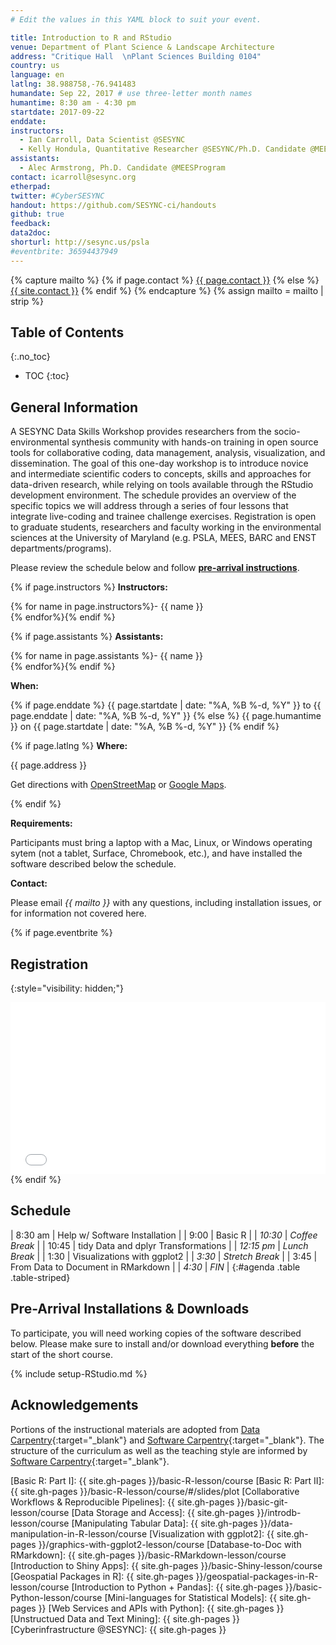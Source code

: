 ```yaml
---
# Edit the values in this YAML block to suit your event.

title: Introduction to R and RStudio
venue: Department of Plant Science & Landscape Architecture
address: "Critique Hall  \nPlant Sciences Building 0104"
country: us
language: en
latlng: 38.988758,-76.941483
humandate: Sep 22, 2017 # use three-letter month names
humantime: 8:30 am - 4:30 pm
startdate: 2017-09-22
enddate:
instructors:
  - Ian Carroll, Data Scientist @SESYNC
  - Kelly Hondula, Quantitative Researcher @SESYNC/Ph.D. Candidate @MEESProgram
assistants:
  - Alec Armstrong, Ph.D. Candidate @MEESProgram
contact: icarroll@sesync.org
etherpad:
twitter: #CyberSESYNC
handout: https://github.com/SESYNC-ci/handouts
github: true
feedback:
data2doc:
shorturl: http://sesync.us/psla
#eventbrite: 36594437949
---
```


<!-- Capture additional variables to use below. -->

{% capture mailto %}
{% if page.contact %}
  <a href='mailto:{{page.contact}}'>{{ page.contact }}</a>
{% else %}
  <a href='mailto:{{site.contact}}'>{{ site.contact }}</a>
{% endif %}
{% endcapture %}
{% assign mailto = mailto | strip %}

## Table of Contents
{:.no_toc}

* TOC
{:toc}

## General Information

A SESYNC Data Skills Workshop provides researchers from the socio-environmental synthesis community with hands-on training in open source tools for collaborative coding, data management, analysis, visualization, and dissemination. The goal of this one-day workshop is to introduce novice and intermediate scientific coders to concepts, skills and approaches for data-driven research, while relying on tools available through the RStudio development environment. The schedule provides an overview of the specific topics we will address through a series of four lessons that integrate live-coding and trainee challenge exercises. Registration is open to graduate students, researchers and faculty working in the environmental sciences at the University of Maryland (e.g. PSLA, MEES, BARC and ENST departments/programs).

Please review the schedule below and follow [**pre-arrival instructions**](#pre-arrival-installations--downloads).

<!-- The next block displays instructors' names if they are available. -->

{% if page.instructors %}
**Instructors:**

{% for name in page.instructors%}- {{ name }}  
{% endfor%}{% endif %}

{% if page.assistants %}
**Assistants:**

{% for name in page.assistants %}- {{ name }}  
{% endfor%}{% endif %}

**When:**

{% if page.enddate %}
{{ page.startdate | date: "%A, %B %-d, %Y" }} to {{ page.enddate | date: "%A, %B %-d, %Y" }}
{% else %}
{{ page.humantime }} on {{ page.startdate | date: "%A, %B %-d, %Y" }}
{% endif %}

<!-- The next block displays the address and links to a map showing directions. -->

{% if page.latlng %}
**Where:**

{{ page.address }}

Get directions with
<a href="//www.openstreetmap.org/?mlat={{ page.latlng | replace:',','&mlon=' }}&zoom=16">OpenStreetMap</a> or
<a href="//maps.google.com/maps?q={{ page.latlng }}">Google Maps</a>.
  
{% endif %}

<!-- Modify the next block if there are any special requirements. -->

**Requirements:**

Participants must bring a laptop with a Mac, Linux, or Windows operating sytem (not a tablet, Surface, Chromebook, etc.), and have installed the software described below the schedule.

<!--
The following block automatically inserts a contact email address if one has been specified
for the page. If one hasn't, this block inserts the site.contact address in docs/_config.yml.
-->

**Contact:**

Please email *{{ mailto }}* with any questions, including installation issues, or for information not covered here.

<!--
An eventbrite value in the YAML front matter triggers the next block.
-->

{% if page.eventbrite %}
## Registration
{:style="visibility: hidden;"}

<iframe
  src="//eventbrite.com/tickets-external?eid={{ page.eventbrite }}&ref=etckt"
  frameborder="0" height="275" width="100%"
  vspace="0" hspace="0" marginheight="5" marginwidth="5"
  scrolling="auto" allowtransparency="true">
</iframe>
{% endif %}

<!-- Compose the schedule below. The instructor field is only visible with URL query string parameter "draft=TRUE" -->

## Schedule

| 8:30 am    | Help w/ Software Installation       |
| 9:00       | Basic R                             |
| *10:30*    | *Coffee Break*                      |
| 10:45      | tidy Data and dplyr Transformations |
| *12:15 pm* | *Lunch Break*                       |
| 1:30       | Visualizations with ggplot2         |
| *3:30*     | *Stretch Break*                     |
| 3:45       | From Data to Document in RMarkdown  |
| *4:30*     | *FIN*                               |
{:#agenda .table .table-striped}

<!--
Use the next block to detail pre-arrival installation and download instructions.
Certain standard procedures may be included, e.g. docs/_includes/setup-RStudio.md.
-->

## Pre-Arrival Installations & Downloads

To participate, you will need working copies of the software described below.
Please make sure to install and/or download everything **before** the start of the short course.

{% include setup-RStudio.md %}

## Acknowledgements

Portions of the instructional materials are adopted from [Data Carpentry](http://www.datacarpentry.org){:target="_blank"} and [Software Carpentry](http://software-carpentry.org){:target="_blank"}.
The structure of the curriculum as well as the teaching style are informed by [Software Carpentry](http://software-carpentry.org){:target="_blank"}.

<!-- Only use space below for links. -->

[Basic R: Part I]: {{ site.gh-pages }}/basic-R-lesson/course
[Basic R: Part II]: {{ site.gh-pages }}/basic-R-lesson/course/#/slides/plot
[Collaborative Workflows & Reproducible Pipelines]: {{ site.gh-pages }}/basic-git-lesson/course
[Data Storage and Access]: {{ site.gh-pages }}/introdb-lesson/course
[Manipulating Tabular Data]: {{ site.gh-pages }}/data-manipulation-in-R-lesson/course
[Visualization with ggplot2]: {{ site.gh-pages }}/graphics-with-ggplot2-lesson/course
[Database-to-Doc with RMarkdown]: {{ site.gh-pages }}/basic-RMarkdown-lesson/course
[Introduction to Shiny Apps]: {{ site.gh-pages }}/basic-Shiny-lesson/course
[Geospatial Packages in R]: {{ site.gh-pages }}/geospatial-packages-in-R-lesson/course
[Introduction to Python + Pandas]: {{ site.gh-pages }}/basic-Python-lesson/course
[Mini-languages for Statistical Models]: {{ site.gh-pages }}
[Web Services and APIs with Python]: {{ site.gh-pages }}
[Unstructued Data and Text Mining]: {{ site.gh-pages }}
[Cyberinfrastructure @SESYNC]: {{ site.gh-pages }}
